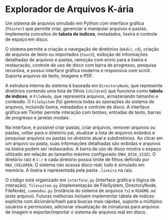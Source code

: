 # Explorador de Arquivos K-ária

Um sistema de arquivos simulado em Python com interface gráfica (`Tkinter`) que permite criar, gerenciar e manipular arquivos e pastas. Implementa conceitos de **tabela de índices**, metadados, lixeira e controle de espaço em disco.

O sistema permite a criação e navegação de diretórios (`mkdir`, `cd`), criação de arquivos de texto ou importados (`touch`), exibição de informações detalhadas de arquivos e pastas, remoção com envio para a lixeira e restauração, controle de uso de disco com barra de progresso, pesquisa recursiva, e possui interface gráfica moderna e responsiva com scroll. Suporta arquivos de texto, imagens e PDF.

A estrutura interna do sistema é baseada em `DirectoryNode`, que representa diretórios contendo uma lista de filhos (`children`) que funciona como **tabela de índices**, e `FileNode`, que representa arquivos, armazenando tamanho e conteúdo. O `FileSystem` (fs) gerencia todas as operações do sistema de arquivos, incluindo lixeira, metadados e controle de disco. A interface gráfica em Tkinter permite interação com botões, entradas de texto, barras de progresso e janelas modais.

Na interface, é possível criar pastas, criar arquivos, remover arquivos ou pastas, voltar para o diretório pai, atualizar a lista de arquivos exibidos e pesquisar arquivos ou pastas no diretório atual e subdiretórios. Ao clicar em um arquivo ou pasta, suas informações detalhadas são exibidas e arquivos na lixeira podem ser restaurados. A barra de uso de disco mostra o espaço utilizado em relação ao tamanho máximo configurado (`MAX_DISK_SIZE`). O diretório raiz é `C:/` e cada diretório possui limite de filhos definido por `MAX_CHILDREN`. O sistema não acessa disco real; tudo é simulado em memória. A lixeira é representada pela pasta `.lixeira` na raiz.  

O código está organizado em `interface.py` (interface gráfica e lógica de interação), `filesystem.py` (implementação de FileSystem, DirectoryNode, FileNode), `comandos.py` (instância do sistema de arquivos `fs`) e `README.md` (este arquivo). Futuras melhorias incluem implementar tabela de índices explícita com dicionário/hash para buscas mais rápidas, suporte a múltiplos usuários e permissões, adicionar visualização de miniaturas para arquivos de imagem e exportar/importar o sistema de arquivos real em disco.
